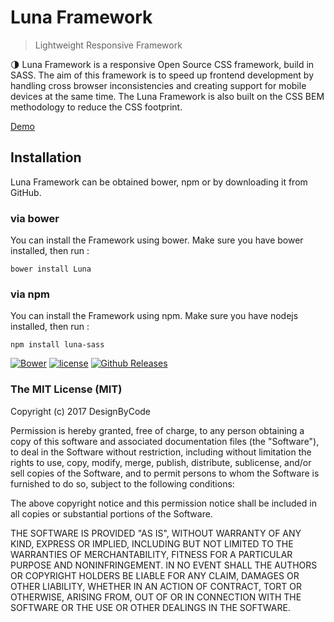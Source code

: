 # Luna Framework
> Lightweight Responsive Framework

:last_quarter_moon: Luna Framework is a responsive Open Source CSS framework, build in SASS. The aim of this framework is to speed up frontend development by handling cross browser inconsistencies and creating support for mobile devices at the same time. The Luna Framework is also built on the CSS BEM methodology to reduce the CSS footprint.

[Demo](https://designbycode.github.io/Luna/Build/index.html)

## Installation
Luna Framework can be obtained bower, npm or by downloading it from GitHub.


### via bower

You can install the Framework using bower. Make sure you have bower installed, then run :
````
bower install Luna
````
### via npm

You can install the Framework using npm. Make sure you have nodejs installed, then run :
````
npm install luna-sass
````

[![Bower](https://img.shields.io/bower/v/bootstrap.svg)](https://bower.io/search/?q=luna)
[![license](https://img.shields.io/github/license/mashape/apistatus.svg)]()
[![Github Releases](https://img.shields.io/github/downloads/atom/atom/latest/total.svg)]()




### The MIT License (MIT)

Copyright (c) 2017 DesignByCode

Permission is hereby granted, free of charge, to any person obtaining a copy
of this software and associated documentation files (the "Software"), to deal
in the Software without restriction, including without limitation the rights
to use, copy, modify, merge, publish, distribute, sublicense, and/or sell
copies of the Software, and to permit persons to whom the Software is
furnished to do so, subject to the following conditions:

The above copyright notice and this permission notice shall be included in
all copies or substantial portions of the Software.

THE SOFTWARE IS PROVIDED "AS IS", WITHOUT WARRANTY OF ANY KIND, EXPRESS OR
IMPLIED, INCLUDING BUT NOT LIMITED TO THE WARRANTIES OF MERCHANTABILITY,
FITNESS FOR A PARTICULAR PURPOSE AND NONINFRINGEMENT. IN NO EVENT SHALL THE
AUTHORS OR COPYRIGHT HOLDERS BE LIABLE FOR ANY CLAIM, DAMAGES OR OTHER
LIABILITY, WHETHER IN AN ACTION OF CONTRACT, TORT OR OTHERWISE, ARISING FROM,
OUT OF OR IN CONNECTION WITH THE SOFTWARE OR THE USE OR OTHER DEALINGS IN
THE SOFTWARE.
